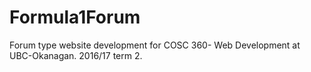 # Formula1Forum
Forum type website development for COSC 360- Web Development at UBC-Okanagan. 2016/17 term 2.
